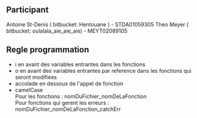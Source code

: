 ## Participant
Antoine St-Denis ( bitbucket: Hentouane  )    - STDA01059305 
Theo Meyer ( bitbucket: oulalala_aie_aie_aie) - MEYT02089105

## Regle programmation
- i en avant des variables entrantes dans les fonctions  
- o en avant des variables entrantes par reference dans les fonctions qui seront modifiées  
- accolade en dessous de l'appel de fonction  
- camelCase  
Pour les fonctions : nomDuFichier_nomDeLaFonction  
Pour fonctions qui gerent les erreurs : nomDuFichier_nomDeLaFonction_catchErr  



